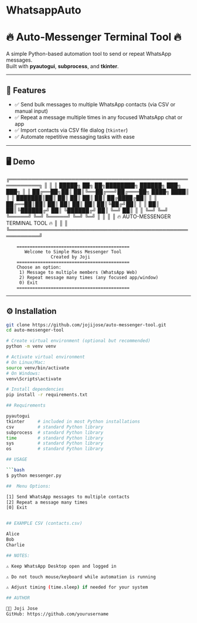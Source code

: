 # WhatsappAuto
# 🔥 Auto-Messenger Terminal Tool 🔥

A simple Python-based automation tool to send or repeat WhatsApp messages.  
Built with **pyautogui**, **subprocess**, and **tkinter**.

---

## 📌 Features
- ✅ Send bulk messages to multiple WhatsApp contacts (via CSV or manual input)  
- ✅ Repeat a message multiple times in any focused WhatsApp chat or app  
- ✅ Import contacts via CSV file dialog (`tkinter`)  
- ✅ Automate repetitive messaging tasks with ease  

---

## 🖥️ Demo

 ╔══════════════════════════════════════════════════════════╗
║                                                          ║
║      █████╗ ██╗   ██╗████████╗ ██████╗      ███╗   ███╗  ║
║     ██╔══██╗██║   ██║╚══██╔══╝██╔═══██╗     ████╗ ████║  ║
║     ███████║██║   ██║   ██║   ██║   ██║     ██╔████╔██║  ║
║     ██╔══██║██║   ██║   ██║   ██║   ██║     ██║╚██╔╝██║  ║
║     ██║  ██║╚██████╔╝   ██║   ╚██████╔╝     ██║ ╚═╝ ██║  ║
║     ╚═╝  ╚═╝ ╚═════╝    ╚═╝    ╚═════╝      ╚═╝     ╚═╝  ║
║                                                          ║
║              🔥  AUTO-MESSENGER TERMINAL TOOL  🔥        ║
║                                                          ║
╚══════════════════════════════════════════════════════════╝

        ===========================================
           Welcome to Simple Mass Messenger Tool
                     Created by Joji
        ===========================================
        Choose an option:
         1) Message to multiple members (WhatsApp Web)
         2) Repeat message many times (any focused app/window)
         0) Exit
        ===========================================


---

## ⚙️ Installation

```bash
git clone https://github.com/jojijose/auto-messenger-tool.git
cd auto-messenger-tool

# Create virtual environment (optional but recommended)
python -m venv venv

# Activate virtual environment
# On Linux/Mac:
source venv/bin/activate
# On Windows:
venv\Scripts\activate

# Install dependencies
pip install -r requirements.txt

## Requirements

pyautogui
tkinter     # included in most Python installations
csv         # standard Python library
subprocess  # standard Python library
time        # standard Python library
sys         # standard Python library
os          # standard Python library

## USAGE

```bash
$ python messenger.py

##  Menu Options:

[1] Send WhatsApp messages to multiple contacts
[2] Repeat a message many times
[0] Exit


## EXAMPLE CSV (contacts.csv)

Alice
Bob
Charlie

## NOTES:

⚠️ Keep WhatsApp Desktop open and logged in

⚠️ Do not touch mouse/keyboard while automation is running

⚠️ Adjust timing (time.sleep) if needed for your system

## AUTHOR

👨‍💻 Joji Jose
GitHub: https://github.com/yourusername

